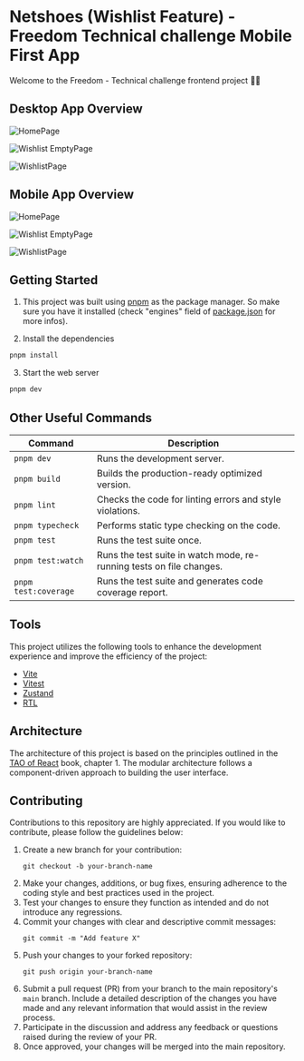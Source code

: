 # Netshoes (Wishlist Feature) - Freedom Technical challenge Mobile First App

Welcome to the Freedom - Technical challenge frontend project 👋🏻

## Desktop App Overview

![HomePage](https://i.postimg.cc/nhxscBmh/Captura-de-Tela-2024-02-12-a-s-23-09-42.png)

![Wishlist EmptyPage](https://i.postimg.cc/5tN68Jnc/Captura-de-Tela-2024-02-12-a-s-23-09-51.png)

![WishlistPage](https://i.postimg.cc/4KcJ4WZG/Captura-de-Tela-2024-02-12-a-s-23-10-16.png)

## Mobile App Overview

![HomePage](https://i.postimg.cc/Jhf0vXR8/image1.jpg)

![Wishlist EmptyPage](https://i.postimg.cc/3N7RJHyb/image2.jpg)

![WishlistPage](https://i.postimg.cc/LXj5pss1/image3.jpg)

## Getting Started

1. This project was built using [pnpm](https://pnpm.io/pt/benchmarks) as the package manager. So make sure you have it installed (check "engines" field of [package.json](/package.json) for more infos).

2. Install the dependencies

```sh
pnpm install
```

3. Start the web server

```sh
pnpm dev
```

## Other Useful Commands

| Command              | Description                                                          |
| -------------------- | -------------------------------------------------------------------- |
| `pnpm dev`           | Runs the development server.                                         |
| `pnpm build`         | Builds the production-ready optimized version.                       |
| `pnpm lint`          | Checks the code for linting errors and style violations.             |
| `pnpm typecheck`     | Performs static type checking on the code.                           |
| `pnpm test`          | Runs the test suite once.                                            |
| `pnpm test:watch`    | Runs the test suite in watch mode, re-running tests on file changes. |
| `pnpm test:coverage` | Runs the test suite and generates code coverage report.              |

## Tools

This project utilizes the following tools to enhance the development experience and improve the efficiency of the project:

- [Vite](https://vitejs.dev/)
- [Vitest](https://vitest.dev/)
- [Zustand](https://zustand-demo.pmnd.rs/)
- [RTL](https://testing-library.com/docs/react-testing-library/intro/)

## Architecture

The architecture of this project is based on the principles outlined in the [TAO of React](https://drive.google.com/file/d/1pM45j23cq7MvtydoAeVq0eafsMJjTIUr/view?usp=sharing) book, chapter 1. The modular architecture follows a component-driven approach to building the user interface.

## Contributing

Contributions to this repository are highly appreciated. If you would like to contribute, please follow the guidelines below:

1. Create a new branch for your contribution:
   ```
   git checkout -b your-branch-name
   ```
2. Make your changes, additions, or bug fixes, ensuring adherence to the coding style and best practices used in the project.
3. Test your changes to ensure they function as intended and do not introduce any regressions.
4. Commit your changes with clear and descriptive commit messages:
   ```
   git commit -m "Add feature X"
   ```
5. Push your changes to your forked repository:
   ```
   git push origin your-branch-name
   ```
6. Submit a pull request (PR) from your branch to the main repository's `main` branch. Include a detailed description of the changes you have made and any relevant information that would assist in the review process.
7. Participate in the discussion and address any feedback or questions raised during the review of your PR.
8. Once approved, your changes will be merged into the main repository.

